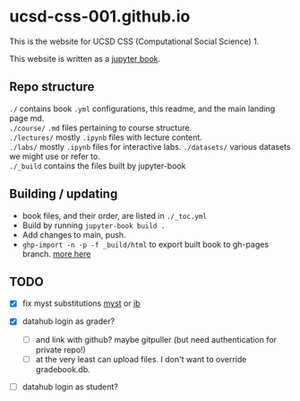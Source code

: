# ucsd-css-001.github.io

This is the website for UCSD CSS (Computational Social Science) 1.  

This website is written as a [jupyter book](https://jupyterbook.org/intro.html).  

## Repo structure

`./` contains book `.yml` configurations, this readme, and the main landing page md.   
`./course/` `.md` files pertaining to course structure.  
`./lectures/` mostly `.ipynb` files with lecture content.   
`./labs/` mostly `.ipynb` files for interactive labs.
`./datasets/` various datasets we might use or refer to.  
`./_build` contains the files built by jupyter-book


## Building / updating
- book files, and their order, are listed in `./_toc.yml`  
- Build by running  `jupyter-book build .`  
- Add changes to main, push.    
- `ghp-import -n -p -f _build/html` to export built book to gh-pages branch.  [more here](https://jupyterbook.org/publish/gh-pages.html)  


## TODO

- [x] fix myst substitutions [myst](https://myst-parser.readthedocs.io/en/latest/syntax/optional.html?highlight=substitution#substitutions-and-urls)  or [jb]()

- [x] datahub login as grader? 
    - [ ] and link with github?  maybe gitpuller (but need authentication for private repo!)
    - [ ] at the very least can upload files.  I don't want to override gradebook.db.
  
- [ ] datahub login as student?
